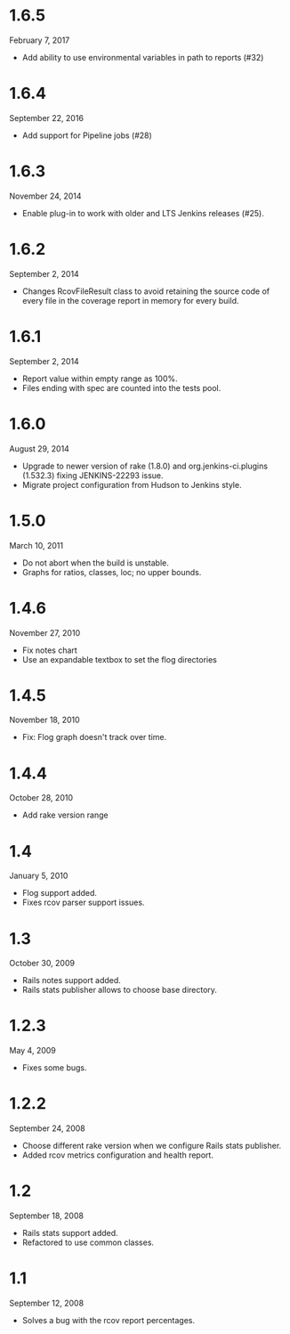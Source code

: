 # 1.6.5
February 7, 2017

* Add ability to use environmental variables in path to reports (#32)

# 1.6.4
September 22, 2016

* Add support for Pipeline jobs (#28)

# 1.6.3
November 24, 2014

* Enable plug-in to work with older and LTS Jenkins releases (#25).

# 1.6.2
September 2, 2014

* Changes RcovFileResult class to avoid retaining the source code of every file in the coverage report in memory for every build.

# 1.6.1
September 2, 2014

* Report value within empty range as 100%.
* Files ending with spec are counted into the tests pool.

# 1.6.0
August 29, 2014

* Upgrade to newer version of rake (1.8.0) and org.jenkins-ci.plugins (1.532.3) fixing JENKINS-22293 issue.
* Migrate project configuration from Hudson to Jenkins style.

# 1.5.0
March 10, 2011

* Do not abort when the build is unstable.
* Graphs for ratios, classes, loc; no upper bounds.

# 1.4.6
November 27, 2010

* Fix notes chart
* Use an expandable textbox to set the flog directories

# 1.4.5
November 18, 2010

* Fix: Flog graph doesn't track over time.

# 1.4.4
October 28, 2010

* Add rake version range

# 1.4
January 5, 2010

* Flog support added.
* Fixes rcov parser support issues.

# 1.3
October 30, 2009

* Rails notes support added.
* Rails stats publisher allows to choose base directory.

# 1.2.3
May 4, 2009

* Fixes some bugs.

# 1.2.2
September 24, 2008

* Choose different rake version when we configure Rails stats publisher.
* Added rcov metrics configuration and health report.

# 1.2
September 18, 2008

* Rails stats support added.
* Refactored to use common classes.

# 1.1
September 12, 2008

* Solves a bug with the rcov report percentages.

